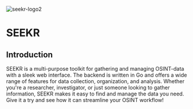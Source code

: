 ![seekr-logo2](https://user-images.githubusercontent.com/67828948/209133527-88a5eec7-fd24-43a5-bbcb-363777ef5bd9.jpg)
# SEEKR
## Introduction
SEEKR is a multi-purpose toolkit for gathering and managing OSINT-data with a sleek web interface. The backend is written in Go and offers a wide range of features for data collection, organization, and analysis. Whether you're a researcher, investigator, or just someone looking to gather information, SEEKR makes it easy to find and manage the data you need. Give it a try and see how it can streamline your OSINT workflow!
